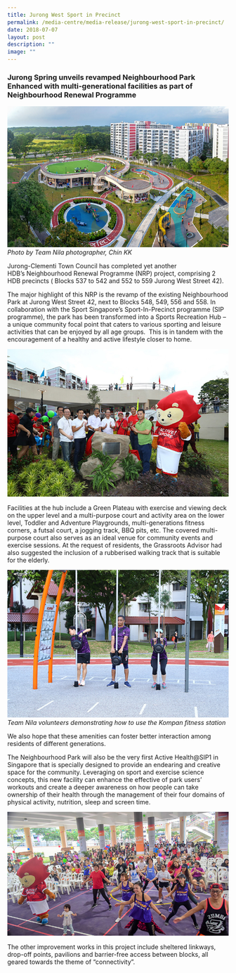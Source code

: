 ```yaml
---
title: Jurong West Sport in Precinct
permalink: /media-centre/media-release/jurong-west-sport-in-precinct/
date: 2018-07-07
layout: post
description: ""
image: ""
---
```

### **Jurong Spring unveils revamped Neighbourhood Park Enhanced with multi-generational facilities as part of Neighbourhood Renewal Programme**

![](/images/Media%20Centre/Media%20Release/2018/July/JurongWestSIP_Pano1.jpeg)
_Photo by Team Nila photographer, Chin KK_

Jurong-Clementi Town Council has completed yet another HDB’s Neighbourhood Renewal Programme (NRP) project, comprising 2 HDB precincts ( Blocks 537 to 542 and 552 to 559 Jurong West Street 42).

The major highlight of this NRP is the revamp of the existing Neighbourhood Park at Jurong West Street 42, next to Blocks 548, 549, 556 and 558. In collaboration with the Sport Singapore’s Sport-In-Precinct programme (SIP programme), the park has been transformed into a Sports Recreation Hub – a unique community focal point that caters to various sporting and leisure activities that can be enjoyed by all age groups.  This is in tandem with the encouragement of a healthy and active lifestyle closer to home.

![](/images/Media%20Centre/Media%20Release/2018/July/IMG_0491.jpeg)

Facilities at the hub include a Green Plateau with exercise and viewing deck on the upper level and a multi-purpose court and activity area on the lower level, Toddler and Adventure Playgrounds, multi-generations fitness corners, a futsal court, a jogging track, BBQ pits, etc. The covered multi-purpose court also serves as an ideal venue for community events and exercise sessions. At the request of residents, the Grassroots Advisor had also suggested the inclusion of a rubberised walking track that is suitable for the elderly.

![](/images/Media%20Centre/Media%20Release/2018/July/IMG_0062.jpeg)
_Team Nila volunteers demonstrating how to use the Kompan fitness station_

We also hope that these amenities can foster better interaction among residents of different generations.

The Neighbourhood Park will also be the very first Active Health@SIP1 in Singapore that is specially designed to provide an endearing and creative space for the community. Leveraging on sport and exercise science concepts, this new facility can enhance the effective of park users’ workouts and create a deeper awareness on how people can take ownership of their health through the management of their four domains of physical activity, nutrition, sleep and screen time.

![](/images/Media%20Centre/Media%20Release/2018/July/OfficalLaunchofJurongWestSportinPrecinct7Jul2018PhotobyChin.jpeg)

The other improvement works in this project include sheltered linkways, drop-off points, pavilions and barrier-free access between blocks, all geared towards the theme of “connectivity”.